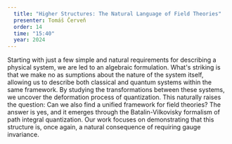```yaml
---
  title: "Higher Structures: The Natural Language of Field Theories"
  presenter: Tomáš Červeň
  order: 14
  time: "15:40"
  year: 2024
---
```

Starting with just a few simple and natural requirements for describing a physical system, we are led to an algebraic formulation. What's striking is that we make no as  sumptions about the nature of the system itself, allowing us to describe both classical and quantum systems within the same framework. By studying the transformations between these systems, we uncover the deformation process of quantization. This naturally raises the question: Can we also find a unified framework for field theories? The answer is yes, and it emerges through the Batalin-Vilkovisky formalism of path integral quantization. Our work focuses on demonstrating that this structure is, once again, a natural consequence of requiring gauge invariance.